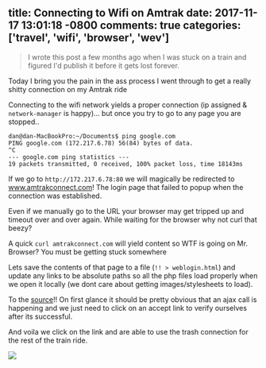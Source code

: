 title: Connecting to Wifi on Amtrak
date: 2017-11-17 13:01:18 -0800
comments: true
categories: ['travel', 'wifi', 'browser', 'wev']
----
> I wrote this post a few months ago when I was stuck on a train and figured I'd publish it before it gets lost forever.

Today I bring you the pain in the ass process I went through to get a really shitty connection on my Amtrak ride

Connecting to the wifi network yields a proper connection (ip assigned & `network-manager` is happy)... but once you try to go to any page you are stopped..

    dan@dan-MacBookPro:~/Documents$ ping google.com
    PING google.com (172.217.6.78) 56(84) bytes of data.
    ^C
    --- google.com ping statistics ---
    19 packets transmitted, 0 received, 100% packet loss, time 18143ms

If we go to `http://172.217.6.78:80` we will magically be redirected to www.amtrakconnect.com! The login page that failed to popup when the connection was established.

Even if we manually go to the URL your browser may get tripped up and timeout over and over again. While waiting for the browser why not curl that beezy?


A quick `curl amtrakconnect.com` will yield content so WTF is going on Mr. Browser? You must be getting stuck somewhere


Lets save the contents of that page to a file (`!! > weblogin.html`) and update any links to be absolute paths so all the php files load properly when we open it locally (we dont care about getting images/stylesheets to load).

To the [source](https://gist.github.com/DanBradbury/32a81c4736c0deb28bfd8a81f4a0d317)!! On first glance it should be pretty obvious that an ajax call is happening and we just need to click on an accept link to verify ourselves after its successful.


And voila we click on the link and are able to use the trash connection for the rest of the train ride.

![](https://pbs.twimg.com/profile_images/585976233105760258/DYMZ4N_k.jpg)


